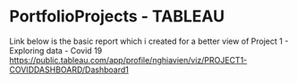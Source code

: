 # PortfolioProjects - TABLEAU
Link below is the basic report which i created for a better view of Project 1 - Exploring data - Covid 19
https://public.tableau.com/app/profile/nghiavien/viz/PROJECT1-COVIDDASHBOARD/Dashboard1
